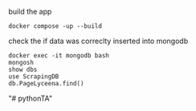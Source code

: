 build the app

    docker compose -up --build

check the if data was correclty inserted into mongodb

    docker exec -it mongodb bash 
    mongosh
    show dbs
    use ScrapingDB
    db.PageLyceena.find()

"# pythonTA" 
